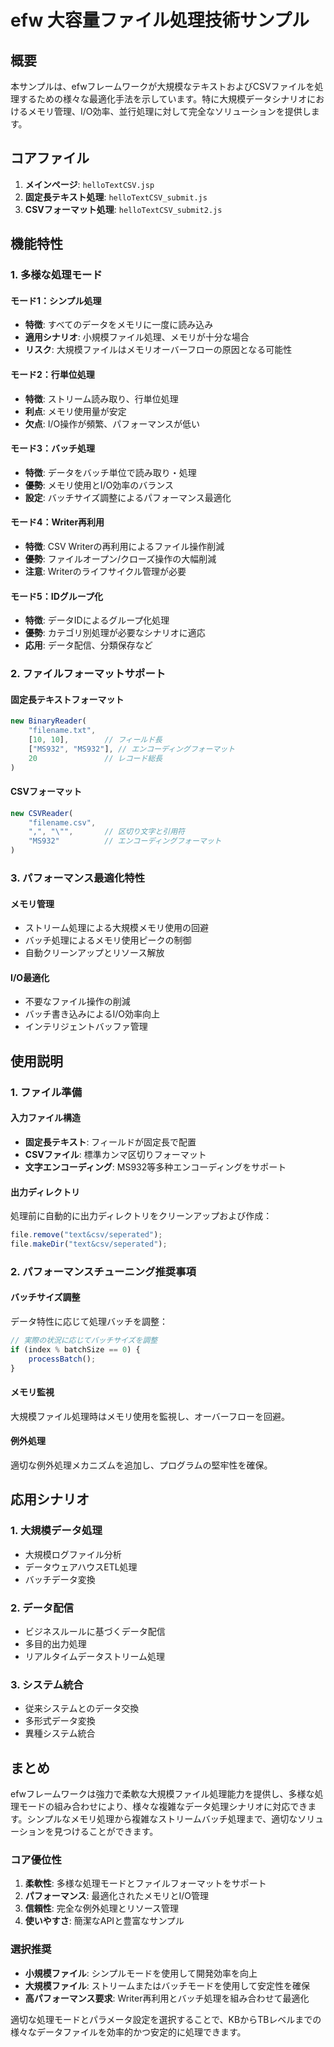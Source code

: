 # efw 大容量ファイル処理技術サンプル

## 概要

本サンプルは、efwフレームワークが大規模なテキストおよびCSVファイルを処理するための様々な最適化手法を示しています。特に大規模データシナリオにおけるメモリ管理、I/O効率、並行処理に対して完全なソリューションを提供します。

## コアファイル

1. **メインページ**: `helloTextCSV.jsp`
2. **固定長テキスト処理**: `helloTextCSV_submit.js`
3. **CSVフォーマット処理**: `helloTextCSV_submit2.js`

## 機能特性

### 1. 多様な処理モード

#### モード1：シンプル処理
- **特徴**: すべてのデータをメモリに一度に読み込み
- **適用シナリオ**: 小規模ファイル処理、メモリが十分な場合
- **リスク**: 大規模ファイルはメモリオーバーフローの原因となる可能性

#### モード2：行単位処理
- **特徴**: ストリーム読み取り、行単位処理
- **利点**: メモリ使用量が安定
- **欠点**: I/O操作が頻繁、パフォーマンスが低い

#### モード3：バッチ処理
- **特徴**: データをバッチ単位で読み取り・処理
- **優勢**: メモリ使用とI/O効率のバランス
- **設定**: バッチサイズ調整によるパフォーマンス最適化

#### モード4：Writer再利用
- **特徴**: CSV Writerの再利用によるファイル操作削減
- **優勢**: ファイルオープン/クローズ操作の大幅削減
- **注意**: Writerのライフサイクル管理が必要

#### モード5：IDグループ化
- **特徴**: データIDによるグループ化処理
- **優勢**: カテゴリ別処理が必要なシナリオに適応
- **応用**: データ配信、分類保存など

### 2. ファイルフォーマットサポート

#### 固定長テキストフォーマット
```javascript
new BinaryReader(
    "filename.txt", 
    [10, 10],        // フィールド長
    ["MS932", "MS932"], // エンコーディングフォーマット
    20               // レコード総長
)
```

#### CSVフォーマット
```javascript
new CSVReader(
    "filename.csv",
    ",", "\"",       // 区切り文字と引用符
    "MS932"          // エンコーディングフォーマット
)
```

### 3. パフォーマンス最適化特性

#### メモリ管理
- ストリーム処理による大規模メモリ使用の回避
- バッチ処理によるメモリ使用ピークの制御
- 自動クリーンアップとリソース解放

#### I/O最適化
- 不要なファイル操作の削減
- バッチ書き込みによるI/O効率向上
- インテリジェントバッファ管理

## 使用説明

### 1. ファイル準備

#### 入力ファイル構造
- **固定長テキスト**: フィールドが固定長で配置
- **CSVファイル**: 標準カンマ区切りフォーマット
- **文字エンコーディング**: MS932等多种エンコーディングをサポート

#### 出力ディレクトリ
処理前に自動的に出力ディレクトリをクリーンアップおよび作成：
```javascript
file.remove("text&csv/seperated");
file.makeDir("text&csv/seperated");
```

### 2. パフォーマンスチューニング推奨事項

#### バッチサイズ調整
データ特性に応じて処理バッチを調整：
```javascript
// 実際の状況に応じてバッチサイズを調整
if (index % batchSize == 0) {
    processBatch();
}
```

#### メモリ監視
大規模ファイル処理時はメモリ使用を監視し、オーバーフローを回避。

#### 例外処理
適切な例外処理メカニズムを追加し、プログラムの堅牢性を確保。

## 応用シナリオ

### 1. 大規模データ処理
- 大規模ログファイル分析
- データウェアハウスETL処理
- バッチデータ変換

### 2. データ配信
- ビジネスルールに基づくデータ配信
- 多目的出力処理
- リアルタイムデータストリーム処理

### 3. システム統合
- 従来システムとのデータ交換
- 多形式データ変換
- 異種システム統合

## まとめ

efwフレームワークは強力で柔軟な大規模ファイル処理能力を提供し、多様な処理モードの組み合わせにより、様々な複雑なデータ処理シナリオに対応できます。シンプルなメモリ処理から複雑なストリームバッチ処理まで、適切なソリューションを見つけることができます。

### コア優位性
1. **柔軟性**: 多様な処理モードとファイルフォーマットをサポート
2. **パフォーマンス**: 最適化されたメモリとI/O管理
3. **信頼性**: 完全な例外処理とリソース管理
4. **使いやすさ**: 簡潔なAPIと豊富なサンプル

### 選択推奨
- **小規模ファイル**: シンプルモードを使用して開発効率を向上
- **大規模ファイル**: ストリームまたはバッチモードを使用して安定性を確保
- **高パフォーマンス要求**: Writer再利用とバッチ処理を組み合わせて最適化

適切な処理モードとパラメータ設定を選択することで、KBからTBレベルまでの様々なデータファイルを効率的かつ安定的に処理できます。